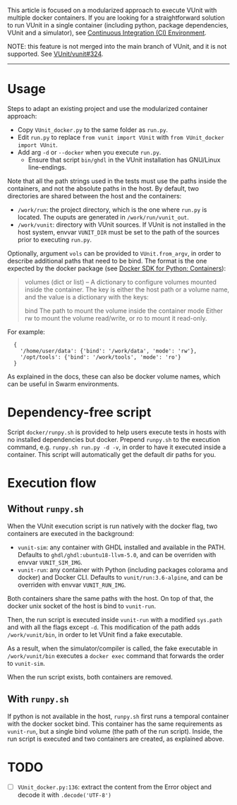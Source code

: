 This article is focused on a modularized approach to execute VUnit with multiple docker containers. If you are looking for a straightforward solution to run VUnit in a single container (including python, package dependencies, VUnit and a simulator), see [Continuous Integration (CI) Environment](https://vunit.github.io/cli.html?highlight=continuous#continuous-integration-ci-environment).

NOTE: this feature is not merged into the main branch of VUnit, and it is not supported. See [VUnit/vunit#324](https://github.com/VUnit/vunit/issues/324).

---

# Usage

Steps to adapt an existing project and use the modularized container approach:

- Copy `VUnit_docker.py` to the same folder as `run.py`.
- Edit `run.py` to replace `from vunit import VUnit` with `from VUnit_docker import VUnit`.
- Add arg `-d` or `--docker` when you execute `run.py`.
  - Ensure that script `bin/ghdl` in the VUnit installation has GNU/Linux line-endings.

Note that all the path strings used in the tests must use the paths inside the containers, and not the absolute paths in the host. By default, two directories are shared between the host and the containers:

- `/work/run`: the project directory, which is the one where `run.py` is located. The ouputs are generated in `/work/run/vunit_out`.
- `/work/vunit`: directory with VUnit sources. If VUnit is not installed in the host system, envvar `VUNIT_DIR` must be set to the path of the sources prior to executing `run.py`.

Optionally, argument `vols` can be provided to `VUnit.from_argv`, in order to describe additional paths that need to be bind. The format is the one expected by the docker package (see [Docker SDK for Python: Containers](https://docker-py.readthedocs.io/en/stable/containers.html)):

> volumes (dict or list) – A dictionary to configure volumes mounted inside the container. The key is either the host path or a volume name, and the value is a dictionary with the keys:
>    
> bind The path to mount the volume inside the container mode Either rw to mount the volume read/write, or ro to mount it read-only.

For example:

```
  {
    '/home/user/data': {'bind': '/work/data', 'mode': 'rw'},
    '/opt/tools': {'bind': '/work/tools', 'mode': 'ro'}
  }
```

As explained in the docs, these can also be docker volume names, which can be useful in Swarm environments.

# Dependency-free script

Script `docker/runpy.sh` is provided to help users execute tests in hosts with no installed dependencies but docker. Prepend `runpy.sh` to the execution command, e.g. `runpy.sh run.py -d -v`, in order to have it executed inside a container. This script will automatically get the default dir paths for you.

# Execution flow

## Without `runpy.sh`

When the VUnit execution script is run natively with the docker flag, two containers are executed in the background:

- `vunit-sim`: any container with GHDL installed and available in the PATH. Defaults to `ghdl/ghdl:ubuntu18-llvm-5.0`, and can be overriden with envvar `VUNIT_SIM_IMG`.
- `vunit-run`: any container with Python (including packages colorama and docker) and Docker CLI. Defaults to `vunit/run:3.6-alpine`, and can be overriden with envvar `VUNIT_RUN_IMG`.

Both containers share the same paths with the host. On top of that, the docker unix socket of the host is bind to `vunit-run`.

Then, the run script is executed inside `vunit-run` with a modified `sys.path` and with all the flags except `-d`. This modification of the path adds `/work/vunit/bin`, in order to let VUnit find a fake executable.

As a result, when the simulator/compiler is called, the fake executable in `/work/vunit/bin` executes a `docker exec` command that forwards the order to `vunit-sim`.

When the run script exists, both containers are removed.

## With `runpy.sh`

If python is not available in the host, `runpy.sh` first runs a temporal container with the docker socket bind. This container has the same requirements as `vunit-run`, but a single bind volume (the path of the run script). Inside, the run script is executed and two containers are created, as explained above.

# TODO

- [ ] `VUnit_docker.py:136`: extract the content from the Error object and decode it with `.decode('UTF-8')`
